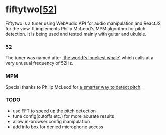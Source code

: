 # fiftytwo[[52](http://piotrgalar.com/fiftytwo)]

Fiftytwo is a tuner using WebAudio API for audio manipulation and ReactJS for
the view. It implements Philip McLeod's MPM algorithm for pitch
detection. It is being used and tested mainly with guitar and ukulele.

### 52
The tuner was named after
['the world's loneliest whale'](http://en.wikipedia.org/wiki/52-hertz_whale)
which calls at a very unusual frequency of 52Hz.

### MPM
Special thanks to Philip McLeod for
[a smarter way to detect pitch](http://miracle.otago.ac.nz/tartini/papers/A_Smarter_Way_to_Find_Pitch.pdf).

### TODO
* use FFT to speed up the pitch detection
* tune config(cutoffs etc.) for more acurate results
* allow in-browser config manipulation
* add info box for denied microphone access
